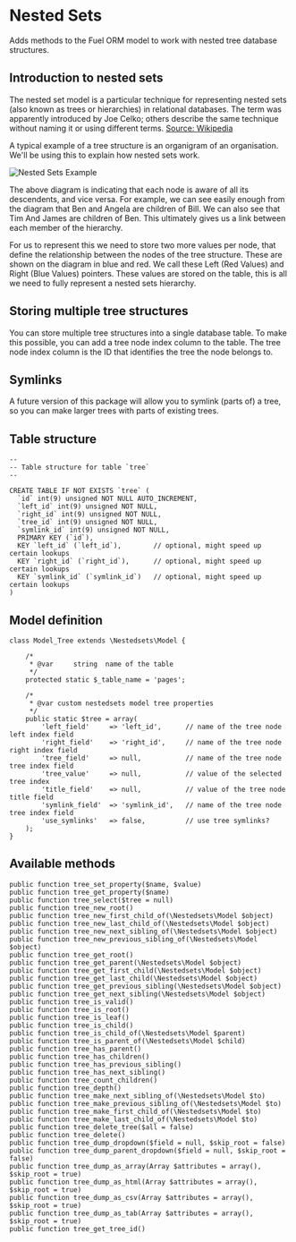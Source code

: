 Nested Sets
===========

Adds methods to the Fuel ORM model to work with nested tree database structures.

Introduction to nested sets
---------------------------

The nested set model is a particular technique for representing nested sets (also known as trees or hierarchies) in relational databases.
The term was apparently introduced by Joe Celko; others describe the same technique without naming it or using different terms. [Source: Wikipedia](http://en.wikipedia.org/wiki/Nested_set_model "Wikipedia - Nested Sets")

A typical example of a tree structure is an organigram of an organisation. We'll be using this to explain how nested sets work.

![Nested Sets Example](http://datamapper.wanwizard.eu/images/nestedsets.gif "Nested Sets Example")

The above diagram is indicating that each node is aware of all its descendents, and vice versa.
For example, we can see easily enough from the diagram that Ben and Angela are children of Bill.
We can also see that Tim And James are children of Ben.
This ultimately gives us a link between each member of the hierarchy.

For us to represent this we need to store two more values per node, that define the relationship between the nodes of the tree structure.
These are shown on the diagram in blue and red.
We call these Left (Red Values) and Right (Blue Values) pointers.
These values are stored on the table, this is all we need to fully represent a nested sets hierarchy.

Storing multiple tree structures
--------------------------------

You can store multiple tree structures into a single database table.
To make this possible, you can add a tree node index column to the table. The tree node index column is the ID that identifies the tree the node belongs to.

Symlinks
--------

A future version of this package will allow you to symlink (parts of) a tree, so you can make larger trees with parts of existing trees.


Table structure
---------------

	--
	-- Table structure for table `tree`
	--

	CREATE TABLE IF NOT EXISTS `tree` (
	  `id` int(9) unsigned NOT NULL AUTO_INCREMENT,
	  `left_id` int(9) unsigned NOT NULL,
	  `right_id` int(9) unsigned NOT NULL,
	  `tree_id` int(9) unsigned NOT NULL,
	  `symlink_id` int(9) unsigned NOT NULL,
	  PRIMARY KEY (`id`),
	  KEY `left_id` (`left_id`),		// optional, might speed up certain lookups
	  KEY `right_id` (`right_id`),		// optional, might speed up certain lookups
	  KEY `symlink_id` (`symlink_id`)	// optional, might speed up certain lookups
	)

Model definition
----------------

	class Model_Tree extends \Nestedsets\Model {

		/*
		 * @var		string	name of the table
		 */
		protected static $_table_name = 'pages';

		/*
		 * @var	custom nestedsets model tree properties
		 */
		public static $tree = array(
			'left_field'     => 'left_id',		// name of the tree node left index field
			'right_field'    => 'right_id',		// name of the tree node right index field
			'tree_field'     => null,			// name of the tree node tree index field
			'tree_value'     => null,			// value of the selected tree index
			'title_field'    => null,			// value of the tree node title field
			'symlink_field'  => 'symlink_id',	// name of the tree node tree index field
			'use_symlinks'   => false,			// use tree symlinks?
		);
	}

Available methods
-----------------

	public function tree_set_property($name, $value)
	public function tree_get_property($name)
	public function tree_select($tree = null)
	public function tree_new_root()
	public function tree_new_first_child_of(\Nestedsets\Model $object)
	public function tree_new_last_child_of(\Nestedsets\Model $object)
	public function tree_new_next_sibling_of(\Nestedsets\Model $object)
	public function tree_new_previous_sibling_of(\Nestedsets\Model $object)
	public function tree_get_root()
	public function tree_get_parent(\Nestedsets\Model $object)
	public function tree_get_first_child(\Nestedsets\Model $object)
	public function tree_get_last_child(\Nestedsets\Model $object)
	public function tree_get_previous_sibling(\Nestedsets\Model $object)
	public function tree_get_next_sibling(\Nestedsets\Model $object)
	public function tree_is_valid()
	public function tree_is_root()
	public function tree_is_leaf()
	public function tree_is_child()
	public function tree_is_child_of(\Nestedsets\Model $parent)
	public function tree_is_parent_of(\Nestedsets\Model $child)
	public function tree_has_parent()
	public function tree_has_children()
	public function tree_has_previous_sibling()
	public function tree_has_next_sibling()
	public function tree_count_children()
	public function tree_depth()
	public function tree_make_next_sibling_of(\Nestedsets\Model $to)
	public function tree_make_previous_sibling_of(\Nestedsets\Model $to)
	public function tree_make_first_child_of(\Nestedsets\Model $to)
	public function tree_make_last_child_of(\Nestedsets\Model $to)
	public function tree_delete_tree($all = false)
	public function tree_delete()
	public function tree_dump_dropdown($field = null, $skip_root = false)
	public function tree_dump_parent_dropdown($field = null, $skip_root = false)
	public function tree_dump_as_array(Array $attributes = array(), $skip_root = true)
	public function tree_dump_as_html(Array $attributes = array(), $skip_root = true)
	public function tree_dump_as_csv(Array $attributes = array(), $skip_root = true)
	public function tree_dump_as_tab(Array $attributes = array(), $skip_root = true)
	public function tree_get_tree_id()
